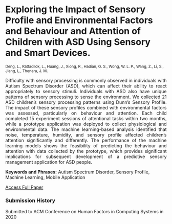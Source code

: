 # **Exploring the Impact of Sensory Profile and Environmental Factors and Behaviour and Attention of Children with ASD Using Sensory and Smart Devices.**

<sup>Deng, L., Rattadilok, L., Huang, J., Xiong, R., Hadian, G. S., Wong, W. L. P., Wang, Z., Li, S., Jiang, L.,
Thenara, J. M.</sup>

<p style='text-align: justify;'>Difficulty with sensory processing is commonly observed in individuals with Autism Spectrum Disorder (ASD), which can
affect their ability to react appropriately to sensory stimuli. Individuals with ASD also have unique patterns of sensory
processing to sense the environment. We collected 21 ASD children’s sensory processing patterns using Dunn’s Sensory
Profile. The impact of these sensory profiles combined with environmental factors was assessed, particularly on behaviour
and attention. Each child completed 15 experiment sessions of attentional tasks within two months, while a prototype
application was deployed to collect physiological and environmental data. The machine learning-based analysis identified
that noise, temperature, humidity, and sensory profile affected children’s attention significantly and differently. The
performance of the machine learning models shows the feasibility of predicting the behaviour and attention with data
collected by the prototype, which provides significant implications for subsequent development of a predictive sensory
management application for ASD people. </p>

**Keywords and Phrases:** Autism Spectrum Disorder, Sensory Profile, Machine Learning, Mobile Application

<a href="https://jouyinhuang.github.io/publication/resources/submission-manuscript.pdf" target="_blank">Access Full Paper</a>

### Submission History

Submitted to ACM Conference on Human Factors in Computing Systems in 2020
